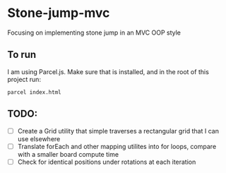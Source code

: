 # Stone-jump-mvc
Focusing on implementing stone jump in an MVC OOP style

## To run
I am using Parcel.js.  Make sure that is installed, and in the root of this project run:
```
parcel index.html
```


## TODO:
- [ ] Create a Grid utility that simple traverses a rectangular grid that I can use elsewhere
- [ ] Translate forEach and other mapping utilites into for loops, compare with a smaller board compute time
- [ ] Check for identical positions under rotations at each iteration